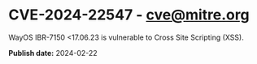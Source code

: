 # CVE-2024-22547 - cve@mitre.org

WayOS IBR-7150 <17.06.23 is vulnerable to Cross Site Scripting (XSS).

**Publish date:** 2024-02-22
